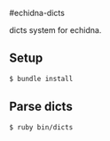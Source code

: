 #echidna-dicts

dicts system for echidna.

## Setup

```ruby
$ bundle install
```

## Parse dicts

```
$ ruby bin/dicts
```
